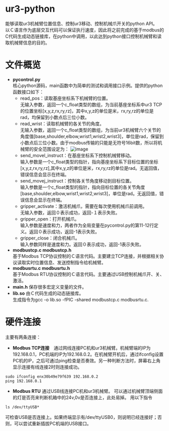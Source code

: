 # ur3-python
能够读取ur3机械臂位置信息、控制ur3移动、控制机械爪开关的python API。<br>
以Ｃ语言作为底层交互代码可以保证执行速度，因此将之前完成的基于modbus的C代码生成动态链接库，在python中调用，以此达到python接口控制机械臂和读取机械臂信息的目的。<br>

# 文件概览
* **pycontrol.py** <br>
核心python源码，main函数中为简单的测试和调用接口示例。提供的python函数接口如下：<br>
  * read_pos：读取基座坐标系下机械臂的位置。<br>无输入参数，返回一个c_float类型的数组，为当前基座坐标系中ur3 TCP的位置坐标[x,y,z,rx,ry,rz]，其中x,y,z的单位是米，rx,ry,rz的单位是rad，均保留到小数点后三位小数。<br>
  * read_wrist：读取机械臂的各关节的角度。<br>无输入参数，返回一个c_float类型的数组，为当前ur3机械臂六个关节的角度值[base,shoulder,elbow,wrist1,wrist2,wrist3]，单位是rad，保留到小数点后三位小数。由于modbus传输的只能是无符号16bit数，所以将机械臂的安全范围设定为：
![image](https://github.com/Orienfish/ur3-python/raw/master/safety.jpg)
  * send_movel_instruct：在基座坐标系下控制机械臂移动。<br>输入参数是一个c_float类型的指针，指向基座坐标系下目标位置的坐标[x,y,z,rx,ry,rz],其中x,y,z的单位是米，rx,ry,rz的单位是rad。无返回值，错误信息会显示在终端。<br>
  * send_movej_instruct：控制各关节角度移动到目标位置。<br>输入参数是一个c_float类型的指针，指向目标位置的各关节角度[base,shoulder,elbow,wrist1,wrist2,wrist3]，单位是rad。无返回值，错误信息会显示在终端。<br>
  * gripper_activate：激活机械爪，需要在每次使用机械爪前调用。<br>无输入参数，返回０表示成功，返回-１表示失败。<br>
  * gripper_open：打开机械爪。<br>输入参数是速度和力，两者作为全局变量在pycontrol.py的第11-12行定义。返回０表示成功，返回-1表示失败。<br>
  * gripper_close：闭合机械爪。<br>输入参数同样是速度和力。返回０表示成功，返回-1表示失败。<br>
* **modbustcp.c modbustcp.h** <br>
基于Modbus TCP协议控制的Ｃ语言代码。主要建立TCP连接，并根据相关协议读取实时位置信息、发送控制指令给机械臂。<br>
* **modbusrtu.c modbusrtu.h** <br>
基于Modbus RTU协议控制的Ｃ语言代码。主要通过USB控制机械爪开、关、激活。<br>
* **main.h** 保存很多宏定义变量的文件。<br>
* **lib.so** 由Ｃ代码生成的动态链接库。<br>生成指令为gcc -o lib.so -fPIC -shared modbustcp.c modbusrtu.c.<br>

# 硬件连接
主要有两条连接：
* **Modbus TCP连接**　通过网线连接PC机和ur3机械臂。机械臂端的IP为192.168.0.1，PC机端的IP为192.168.0.2。在机械臂开机后，通过ifconfig设置PC机的IP，之后可通过ping检查是否奏效。另一种判断方法时，屏幕右上角显示连接有线连接2时则连接成功。
```
sudo ifconfig enx30b49e79f639 192.168.0.2
ping 192.168.0.1
```
* **Modbus RTU** 通过USB线连接PC机和ur3机械臂。
 可以通过机械臂顶端侧面的灯是否亮来判断机箱中的24v,0v是否连接上，此处易掉。
 用以下指令
 ```
 ls /dev/ttyUSB*
 ```
 可检查USB是否连接上。如果终端显示有/dev/ttyUSB0，则说明已经连接好；否则，可以尝试重新插拔PC机端的USB接口。
